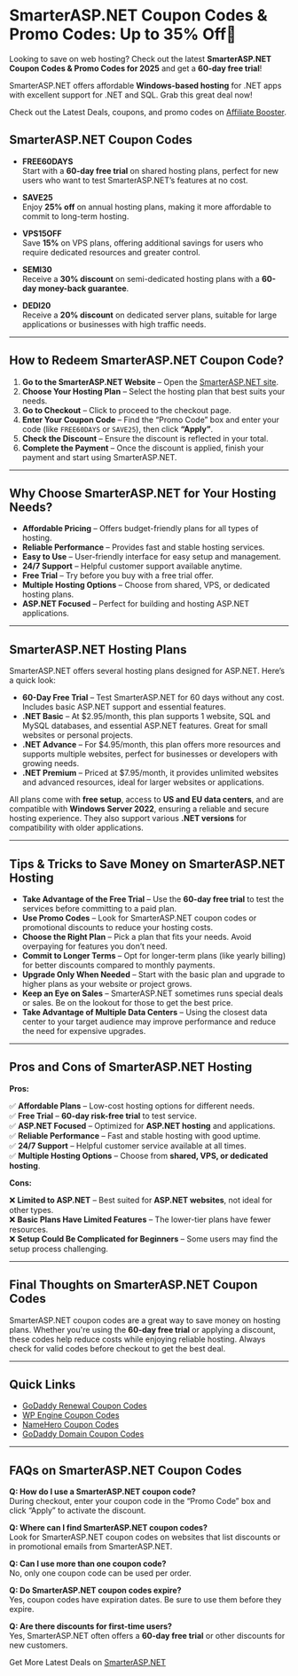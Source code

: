 # SmarterASP.NET Coupon Codes & Promo Codes: Up to 35% Off🚀

Looking to save on web hosting? Check out the latest **SmarterASP.NET Coupon Codes & Promo Codes for 2025** and get a **60-day free trial**!

SmarterASP.NET offers affordable **Windows-based hosting** for .NET apps with excellent support for .NET and SQL. Grab this great deal now!

Check out the Latest Deals, coupons, and promo codes on [Affiliate Booster](https://affiliatebooster.com).

## SmarterASP.NET Coupon Codes

- **FREE60DAYS**  
  Start with a **60-day free trial** on shared hosting plans, perfect for new users who want to test SmarterASP.NET’s features at no cost.

- **SAVE25**  
  Enjoy **25% off** on annual hosting plans, making it more affordable to commit to long-term hosting.

- **VPS15OFF**  
  Save **15%** on VPS plans, offering additional savings for users who require dedicated resources and greater control.

- **SEMI30**  
  Receive a **30% discount** on semi-dedicated hosting plans with a **60-day money-back guarantee**.

- **DEDI20**  
  Receive a **20% discount** on dedicated server plans, suitable for large applications or businesses with high traffic needs.

---

## How to Redeem SmarterASP.NET Coupon Code?

1. **Go to the SmarterASP.NET Website** – Open the [SmarterASP.NET site](https://www.smarterasp.net/).
2. **Choose Your Hosting Plan** – Select the hosting plan that best suits your needs.
3. **Go to Checkout** – Click to proceed to the checkout page.
4. **Enter Your Coupon Code** – Find the “Promo Code” box and enter your code (like `FREE60DAYS` or `SAVE25`), then click **“Apply”**.
5. **Check the Discount** – Ensure the discount is reflected in your total.
6. **Complete the Payment** – Once the discount is applied, finish your payment and start using SmarterASP.NET.

---

## Why Choose SmarterASP.NET for Your Hosting Needs?

- **Affordable Pricing** – Offers budget-friendly plans for all types of hosting.
- **Reliable Performance** – Provides fast and stable hosting services.
- **Easy to Use** – User-friendly interface for easy setup and management.
- **24/7 Support** – Helpful customer support available anytime.
- **Free Trial** – Try before you buy with a free trial offer.
- **Multiple Hosting Options** – Choose from shared, VPS, or dedicated hosting plans.
- **ASP.NET Focused** – Perfect for building and hosting ASP.NET applications.

---

## SmarterASP.NET Hosting Plans

SmarterASP.NET offers several hosting plans designed for ASP.NET. Here’s a quick look:

- **60-Day Free Trial** – Test SmarterASP.NET for 60 days without any cost. Includes basic ASP.NET support and essential features.
- **.NET Basic** – At $2.95/month, this plan supports 1 website, SQL and MySQL databases, and essential ASP.NET features. Great for small websites or personal projects.
- **.NET Advance** – For $4.95/month, this plan offers more resources and supports multiple websites, perfect for businesses or developers with growing needs.
- **.NET Premium** – Priced at $7.95/month, it provides unlimited websites and advanced resources, ideal for larger websites or applications.

All plans come with **free setup**, access to **US and EU data centers**, and are compatible with **Windows Server 2022**, ensuring a reliable and secure hosting experience. They also support various **.NET versions** for compatibility with older applications.

---

## Tips & Tricks to Save Money on SmarterASP.NET Hosting

- **Take Advantage of the Free Trial** – Use the **60-day free trial** to test the services before committing to a paid plan.
- **Use Promo Codes** – Look for SmarterASP.NET coupon codes or promotional discounts to reduce your hosting costs.
- **Choose the Right Plan** – Pick a plan that fits your needs. Avoid overpaying for features you don’t need.
- **Commit to Longer Terms** – Opt for longer-term plans (like yearly billing) for better discounts compared to monthly payments.
- **Upgrade Only When Needed** – Start with the basic plan and upgrade to higher plans as your website or project grows.
- **Keep an Eye on Sales** – SmarterASP.NET sometimes runs special deals or sales. Be on the lookout for those to get the best price.
- **Take Advantage of Multiple Data Centers** – Using the closest data center to your target audience may improve performance and reduce the need for expensive upgrades.

---

## Pros and Cons of SmarterASP.NET Hosting

**Pros:**

✅ **Affordable Plans** – Low-cost hosting options for different needs.  
✅ **Free Trial** – **60-day risk-free trial** to test service.  
✅ **ASP.NET Focused** – Optimized for **ASP.NET hosting** and applications.  
✅ **Reliable Performance** – Fast and stable hosting with good uptime.  
✅ **24/7 Support** – Helpful customer service available at all times.  
✅ **Multiple Hosting Options** – Choose from **shared, VPS, or dedicated hosting**.

**Cons:**

❌ **Limited to ASP.NET** – Best suited for **ASP.NET websites**, not ideal for other types.  
❌ **Basic Plans Have Limited Features** – The lower-tier plans have fewer resources.  
❌ **Setup Could Be Complicated for Beginners** – Some users may find the setup process challenging.

---

## Final Thoughts on SmarterASP.NET Coupon Codes

SmarterASP.NET coupon codes are a great way to save money on hosting plans. Whether you're using the **60-day free trial** or applying a discount, these codes help reduce costs while enjoying reliable hosting. Always check for valid codes before checkout to get the best deal.

---

## Quick Links

- [GoDaddy Renewal Coupon Codes](#)
- [WP Engine Coupon Codes](#)
- [NameHero Coupon Codes](#)
- [GoDaddy Domain Coupon Codes](#)

---

## FAQs on SmarterASP.NET Coupon Codes

**Q: How do I use a SmarterASP.NET coupon code?**  
During checkout, enter your coupon code in the “Promo Code” box and click “Apply” to activate the discount.

**Q: Where can I find SmarterASP.NET coupon codes?**  
Look for SmarterASP.NET coupon codes on websites that list discounts or in promotional emails from SmarterASP.NET.

**Q: Can I use more than one coupon code?**  
No, only one coupon code can be used per order.

**Q: Do SmarterASP.NET coupon codes expire?**  
Yes, coupon codes have expiration dates. Be sure to use them before they expire.

**Q: Are there discounts for first-time users?**  
Yes, SmarterASP.NET often offers a **60-day free trial** or other discounts for new customers.

Get More Latest Deals on [SmarterASP.NET](https://www.smarterasp.net/)
